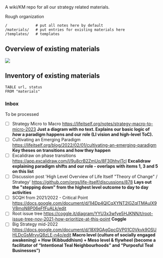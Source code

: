 A wiki/KM repo for all our strategy related materials.

Rough organization

```
/             # put all notes here by default
/materials/   # put entries for existing materials here
/templates/   # templates
```

## Overview of existing materials

![](Excalidraw/materials-overview-2024-02-14.excalidraw.svg)

## Inventory of existing materials

```dataview
TABLE url, status
FROM "materials"
```

### Inbox

To be processed

- [ ] Strategy Micro to Macro https://lifeitself.org/notes/strategy-macro-to-micro-2023 **Just a diagram with no text. Explains our basic logic of *how* a paradigm happens and our role (LI vision and high-level ToC).**
- [ ] Cultivating an Emerging Paradigm https://lifeitself.org/blog/2022/02/01/cultivating-an-emerging-paradigm **Key theses on transitions and how they happen**
- [ ] Excalidraw on phase transitions https://app.excalidraw.com/l/9u8crB2ZmUo/8F30hhvlTcl **Excalidraw explaining paradigm shifts and our role - overlaps with items 1, 3 and 5 on this list**
- [ ] Discussion post 'High Level Overview of Life Itself "Theory of Change" / Strategy' https://github.com/orgs/life-itself/discussions/878 **Lays out the "stepping down" from the highest level outcome to day to day activities**
- [ ] SCQH from 2021/2022 - Critical Point https://docs.google.com/document/d/1I4Dp4QICqXYNT2lGZqlTMAulX9V8moN8P06eFfFuALk/edit
- [ ] Root issue tree https://coggle.it/diagram/YYU3x3wfye5HJKNN/t/root-issue-tree-nov-2021-how-prioritize-at-this-point **Coggle**
- [ ] Big Strategy mid-2022 https://docs.google.com/document/d/18X9GAgGpcGVP01C0Vkvk9OSUHLDcGsMrvyQ8zLE-n4o/edit **Macro level (culture of socially engaged awakening) + How (Kibbuddhism) + Meso level & flywheel (become a facilitator of “Intentional Teal Neighbourhoods” and “Purposful Teal Businesses”)**